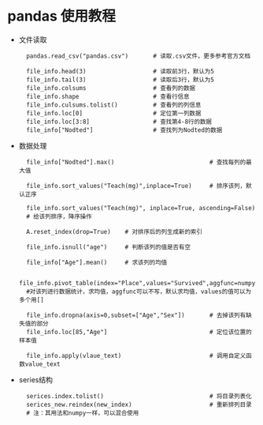 # pandas 使用教程
* 文件读取

        pandas.read_csv("pandas.csv")       # 读取.csv文件，更多参考官方文档
        
        file_info.head(3)                   # 读取前3行，默认为5
        file_info.tail(3)                   # 读取后3行，默认为5
        file_info.colsums                   # 查看列的数据
        file_info.shape                     # 查看行信息
        file_info.culsums.tolist()          # 查看列的列信息
        file_info.loc[0]                    # 定位第一列数据
        file_info.loc[3:8]                  # 查找第4-8行的数据
        file_info["Nodted"]                 # 查找列为Nodted的数据

     

* 数据处理

        file_info["Nodted"].max()                           # 查找每列的最大值
        
        file_info.sort_values("Teach(mg)",inplace=True)     # 排序该列，默认正序
        
        file_info.sort_values("Teach(mg)", inplace=True, ascending=False)
        # 给该列排序，降序操作
        
        A.reset_index(drop=True)    # 对排序后的列生成新的索引
        
        file_info.isnull("age")     # 判断该列的值是否有空
        
        file_info["Age"].mean()     # 求该列的均值
        
        file_info.pivot_table(index="Place",values="Survived",aggfunc=numpy.mean)   
        #对该列进行数据统计，求均值，aggfunc可以不写，默认求均值，values的值可以为多个用[]
        
        file_info.dropna(axis=0,subset=["Age","Sex"])       # 去掉该列有缺失值的部分
        file_info.loc[85,"Age"]                             # 定位该位置的样本值        
        
        file_info.apply(vlaue_text)                         # 调用自定义函数value_text

* series结构

        serices.index.tolist()                              # 将目录列表化
        serices_new.reindex(new_index)                      # 重新排列目录
        # 注：其用法和numpy一样，可以混合使用
